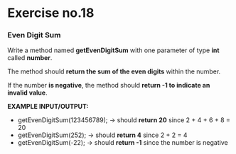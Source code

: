 # Exercise no.18
### Even Digit Sum

Write a method named **getEvenDigitSum** with one parameter of type **int** called **number**. 

The method should **return the sum of the even digits** within the number.

If the number **is negative**, the method should **return -1 to indicate an invalid value**. 

**EXAMPLE INPUT/OUTPUT:**
- getEvenDigitSum(123456789); → should **return 20** since 2 + 4 + 6 + 8 = 20
- getEvenDigitSum(252); → should **return 4** since 2 + 2 = 4
- getEvenDigitSum(-22); → should **return -1** since the number is negative